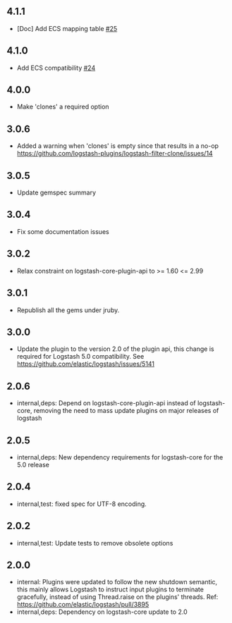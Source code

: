 ## 4.1.1
- [Doc] Add ECS mapping table [#25](https://github.com/logstash-plugins/logstash-filter-clone/pull/25)

## 4.1.0
  - Add ECS compatibility [#24](https://github.com/logstash-plugins/logstash-filter-clone/pull/24)

## 4.0.0
  - Make 'clones' a required option

## 3.0.6
  - Added a warning when 'clones' is empty since that results in a no-op https://github.com/logstash-plugins/logstash-filter-clone/issues/14

## 3.0.5
  - Update gemspec summary

## 3.0.4
  - Fix some documentation issues

## 3.0.2
  - Relax constraint on logstash-core-plugin-api to >= 1.60 <= 2.99

## 3.0.1
  - Republish all the gems under jruby.
## 3.0.0
  - Update the plugin to the version 2.0 of the plugin api, this change is required for Logstash 5.0 compatibility. See https://github.com/elastic/logstash/issues/5141
## 2.0.6
 - internal,deps: Depend on logstash-core-plugin-api instead of logstash-core, removing the need to mass update plugins on major releases of logstash

## 2.0.5
 - internal,deps: New dependency requirements for logstash-core for the 5.0 release

## 2.0.4
 - internal,test: fixed spec for UTF-8 encoding.

## 2.0.2
 - internal,test: Update tests to remove obsolete options

## 2.0.0
 - internal: Plugins were updated to follow the new shutdown semantic, this mainly allows Logstash to instruct input plugins to terminate gracefully,
   instead of using Thread.raise on the plugins' threads. Ref: https://github.com/elastic/logstash/pull/3895
 - internal,deps: Dependency on logstash-core update to 2.0

